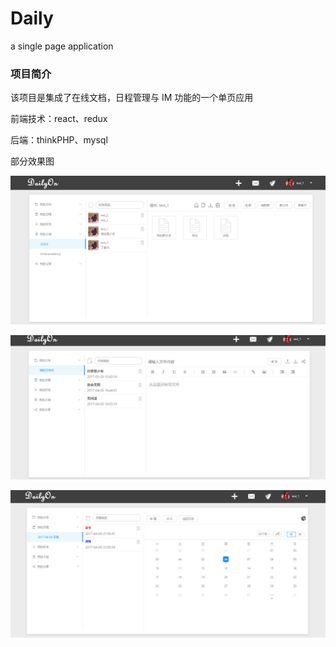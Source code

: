 
# Daily
a single page application

### 项目简介

该项目是集成了在线文档，日程管理与 IM 功能的一个单页应用

前端技术：react、redux

后端：thinkPHP、mysql

部分效果图

![](https://github.com/cabbagen/Daily/blob/master/2017-04-06_214643.jpg)

![](https://github.com/cabbagen/Daily/blob/master/2017-04-06_215515.jpg)

![](https://github.com/cabbagen/Daily/blob/master/2017-04-06_215605.jpg)
